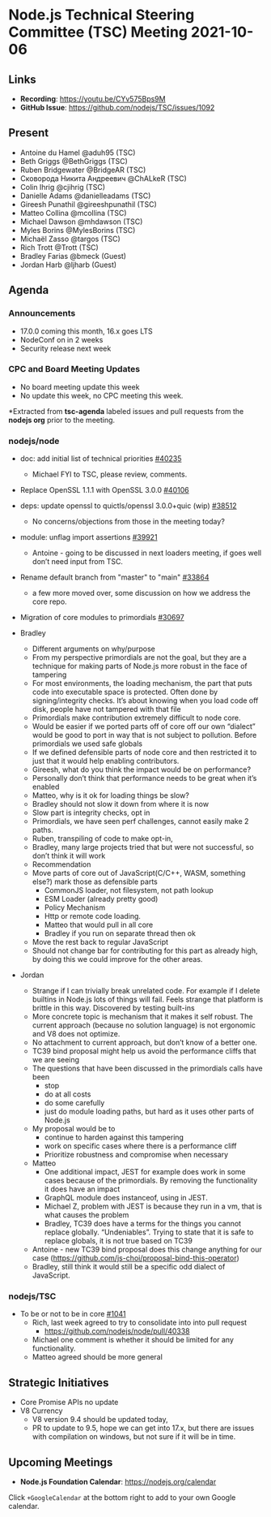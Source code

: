 # Node.js Technical Steering Committee (TSC) Meeting 2021-10-06

## Links

* **Recording**:  <https://youtu.be/CYv575Bps9M>
* **GitHub Issue**: <https://github.com/nodejs/TSC/issues/1092>

## Present

* Antoine du Hamel @aduh95 (TSC)
* Beth Griggs @BethGriggs (TSC)
* Ruben Bridgewater @BridgeAR (TSC)
* Сковорода Никита Андреевич @ChALkeR (TSC)
* Colin Ihrig @cjihrig (TSC)
* Danielle Adams @danielleadams (TSC)
* Gireesh Punathil @gireeshpunathil (TSC)
* Matteo Collina @mcollina (TSC)
* Michael Dawson @mhdawson (TSC)
* Myles Borins @MylesBorins (TSC)
* Michaël Zasso @targos (TSC)
* Rich Trott @Trott (TSC)
* Bradley Farias @bmeck (Guest)
* Jordan Harb @ljharb (Guest)

## Agenda

### Announcements

* 17.0.0 coming this month, 16.x goes LTS
* NodeConf on in 2 weeks
* Security release next week

### CPC and Board Meeting Updates

* No board meeting update this week
* No update this week, no CPC meeting this week.

*Extracted from **tsc-agenda** labeled issues and pull requests from the **nodejs org** prior to the meeting.

### nodejs/node

* doc: add initial list of technical priorities [#40235](https://github.com/nodejs/node/pull/40235)
  * Michael FYI to TSC, please review, comments.

* Replace OpenSSL 1.1.1 with OpenSSL 3.0.0 [#40106](https://github.com/nodejs/node/issues/40106)
* deps: update openssl to quictls/openssl 3.0.0+quic (wip) [#38512](https://github.com/nodejs/node/pull/38512)
  * No concerns/objections from those in the meeting today?

* module: unflag import assertions [#39921](https://github.com/nodejs/node/pull/39921)
  * Antoine - going to be discussed in next loaders meeting, if goes well don’t need input
    from TSC.

* Rename default branch from "master" to "main" [#33864](https://github.com/nodejs/node/issues/33864)
  * a few more moved over, some discussion on how we address the core repo.

* Migration of core modules to primordials [#30697](https://github.com/nodejs/node/issues/30697)
* Bradley
  * Different arguments on why/purpose
  * From my perspective primordials are not the goal, but they are a technique for making parts
    of Node.js more robust in the face of tampering
  * For most environments, the loading mechanism, the part that puts code into executable
    space is protected. Often done by signing/integrity checks.  It’s about knowing when you load
    code off disk, people have not tampered with that file
  * Primordials make contribution extremely difficult to node core.
  * Would be easier if we ported parts off of core off our own “dialect” would be good to port in
    way that is not subject to pollution.  Before primordials we used safe globals
  * If we defined defensible parts of node core and then restricted it to just that it would help
    enabling contributors.  
  * Gireesh, what do you think the impact would be on performance?
  * Personally don’t think that performance needs to be great when it’s enabled
  * Matteo, why is it ok for loading things be slow?
  * Bradley should not slow it down from where it is now
  * Slow part is integrity checks, opt in
  * Primordials, we have seen perf challenges, cannot easily make 2 paths.
  * Ruben, transpiling of code to make opt-in,
  * Bradley, many large projects tried that but were not successful, so don’t think it will work
  * Recommendation
  * Move parts of core out of JavaScript(C/C++, WASM, something else?) mark those as defensible parts
    * CommonJS loader, not filesystem, not path lookup
    * ESM Loader (already pretty good)
    * Policy Mechanism
    * Http or remote code loading.
    * Matteo that would pull in all core
    * Bradley if you run on separate thread then ok
  * Move the rest back to regular JavaScript
  * Should not change bar for contributing for this part as already high, by doing this we could improve for the other areas.
* Jordan
  * Strange if I can trivially break unrelated code. For example if I delete builtins in Node.js lots of
    things will fail. Feels strange that platform is brittle in this way. Discovered by testing built-ins
  * More concrete topic is mechanism that it makes it self robust. The current approach (because
    no solution language) is not ergonomic and V8 does not optimize.
  * No attachment to current approach, but don’t know of a better one.
  * TC39 bind proposal might help us avoid the performance cliffs that we are seeing
  * The questions that have been discussed in the primordials calls have been
    * stop
    * do at all costs
    * do some carefully
    * just do module loading paths, but hard as it uses other parts of Node.js
  * My proposal would be to
    * continue to harden against this tampering
    * work on specific cases where there is a performance cliff
    * Prioritize robustness and compromise when necessary
  * Matteo
    * One additional impact, JEST for example does work in some cases because of the
      primordials. By removing the functionality it does have an impact
    * GraphQL module does instanceof, using in JEST.
    * Michael Z, problem with JEST is because they run in a vm, that is what causes the problem
    * Bradley, TC39 does have a terms for the things you cannot replace globally.  “Undeniables”.
      Trying to state that it is safe to replace globals, it is not true based on TC39
  * Antoine - new TC39 bind proposal does this change anything for our case (<https://github.com/js-choi/proposal-bind-this-operator>)
  * Bradley, still think it would still be a specific odd dialect of JavaScript.

### nodejs/TSC

* To be or not to be in core [#1041](https://github.com/nodejs/TSC/issues/1041)
  * Rich, last week agreed to try to consolidate into into pull request
    * <https://github.com/nodejs/node/pull/40338>
  * Michael one comment is whether it should be limited for any functionality.
  * Matteo agreed should be more general
## Strategic Initiatives

* Core Promise APIs no update
* V8 Currency
  * V8 version 9.4 should be updated today,
  * PR to update to 9.5, hope we can get into 17.x, but there are issues with compilation on
     windows, but not sure if it will be in time.

## Upcoming Meetings

* **Node.js Foundation Calendar**: <https://nodejs.org/calendar>

Click `+GoogleCalendar` at the bottom right to add to your own Google calendar.
